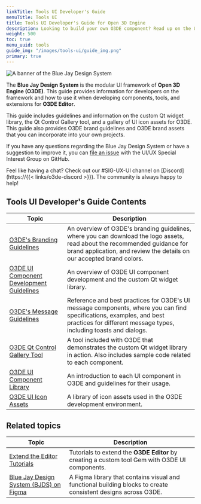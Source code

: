 ```yaml
---
linkTitle: Tools UI Developer's Guide
menuTitle: Tools UI
title: Tools UI Developer's Guide for Open 3D Engine
description: Looking to build your own O3DE component? Read up on the UI style and implementation.
weight: 500
toc: true
menu_uuid: tools
guide_img: "/images/tools-ui/guide_img.png"
primary: true
---
```


![A banner of the Blue Jay Design System](/images/tools-ui/bjds-banner.png)

The **Blue Jay Design System** is the modular UI framework of **Open 3D Engine (O3DE)**. This guide provides information for developers on the framework and how to use it when developing components, tools, and extensions for **O3DE Editor**.

This guide includes guidelines and information on the custom Qt widget library, the Qt Control Gallery tool, and a gallery of UI icon assets for O3DE. This guide also provides O3DE brand guidelines and O3DE brand assets that you can incorporate into your own projects.

If you have any questions regarding the Blue Jay Design System or have a suggestion to improve it, you can [file an issue](https://github.com/o3de/sig-ui-ux/issues/new/choose) with the UI/UX Special Interest Group on GitHub.

Feel like having a chat? Check out our #SIG-UX-UI channel on [Discord](https://{{< links/o3de-discord >}}). The community is always happy to help!

## Tools UI Developer's Guide Contents

| Topic | Description |
| --- | --- |
| [O3DE's Branding Guidelines](branding-guidelines) | An overview of O3DE's branding guidelines, where you can download the logo assets, read about the recommended guidance for brand application, and review the details on our accepted brand colors.|
| [O3DE UI Component Development Guidelines](ux-patterns/component-card) | An overview of O3DE UI component development and the custom Qt widget library. |
| [O3DE's Message Guidelines](ux-patterns/error) | Reference and best practices for O3DE's UI message components, where you can find specifications, examples, and best practices for different message types, including toasts and dialogs.|
| [O3DE Qt Control Gallery Tool](uidev-control-gallery/) | A tool included with O3DE that demonstrates the custom Qt widget library in action. Also includes sample code related to each component. |
| [O3DE UI Component Library](component-library/) | An introduction to each UI component in O3DE and guidelines for their usage. |
| [O3DE UI Icon Assets](icon-assets/) | A library of icon assets used in the O3DE development environment. |

## Related topics

| Topic | Description |
| --- | --- |
| [Extend the Editor Tutorials](/docs/learning-guide/tutorials/extend-the-editor/) | Tutorials to extend the **O3DE Editor** by creating a custom tool Gem with O3DE UI components. |
| [Blue Jay Design System (BJDS) on Figma](https://www.figma.com/community/file/1232268259207644469) | A Figma library that contains visual and functional building blocks to create consistent designs across O3DE. |